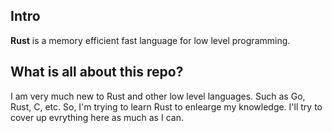 ## Intro

**Rust** is a memory efficient fast language for low level programming.

## What is all about this repo?

I am very much new to Rust and other low level languages. Such as Go, Rust, C, etc. So, I'm trying to learn Rust to enlearge my knowledge. I'll try to cover up evrything here as much as I can.
